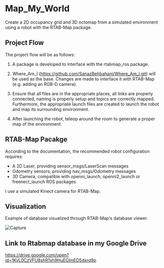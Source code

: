 # Map_My_World

Create a 2D occupancy grid and 3D octomap from a simulated environment using a robot with the RTAB-Map package.

## Project Flow

The project flow will be as follows:

1. A package is developed to interface with the rtabmap_ros package.

2. Where_Am_I (https://github.com/SanazBehbahani/Where_Am_I.git) will be used as the base. 
Changes are made to interface it with RTAB-Map (e.g. adding an RGB-D camera).

3. Ensure that all files are in the appropriate places, all links are properly connected, naming is properly setup and topics are correctly mapped. 
Furthermore, the appropriate launch files are created to launch the robot and map its surrounding environment.

4. After launching the robot, teleop around the room to generate a proper map of the environment.

## RTAB-Map Pacakge

According to the documentation, the recommended robot configuration requires:

- A 2D Laser, providing sensor_msgs/LaserScan messages
- Odometry sensors, providing nav_msgs/Odometry messages
- 3D Camera, compatible with openni_launch, openni2_launch or freenect_launch ROS packages

I use a simulated Kinect camera for RTAB-Map.

 ## Visualization
 
 Example of database visualized through RTAB-Map's database viewer.
 
 ![Capture](https://user-images.githubusercontent.com/7389485/58361084-0e55f880-7e41-11e9-8a93-9a918ffcba7e.JPG)

## Link to Rtabmap database in my Google Drive 

https://drive.google.com/open?id=1KvL0CzVFU8shR1xh9HuEGlmED5dxrq9p
